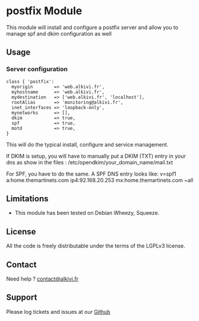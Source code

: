 # postfix Module

This module will install and configure a postfix server and allow you to manage spf and dkim configuration as well

## Usage

### Server configuration

```puppet
class { 'postfix': 
  myorigin        => 'web.alkivi.fr',
  myhostname      => 'web.alkivi.fr',
  mydestination   => ['web.alkivi.fr', 'localhost'],
  rootAlias       => 'monitoring@alkivi.fr',
  inet_interfaces => 'loopback-only',
  mynetworks      => [],
  dkim            => true,
  spf             => true,
  motd            => true,
}
```
This will do the typical install, configure and service management.


If DKIM is setup, you will have to manually put a DKIM (TXT) entry in your dns as show in the files :
/etc/opendkim/your_domain_name/mail.txt

For SPF, you have to do the same. A SPF DNS entry looks like:
v=spf1  a:home.themartinets.com  ip4:92.168.20.253 mx:home.themartinets.com ~all


## Limitations

* This module has been tested on Debian Wheezy, Squeeze.

## License

All the code is freely distributable under the terms of the LGPLv3 license.

## Contact

Need help ? contact@alkivi.fr

## Support

Please log tickets and issues at our [Github](https://github.com/alkivi-sas/)
